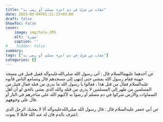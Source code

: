 ```yaml
---
title: "عقاب من شرك في دم امرء مسلم أو رضى به"
date: 2023-05-04T01:21:13+03:00
draft: false
ShowToc: False
cover:
    image: img/hala.JPG
    alt: 'صورة'
    caption: ''
#    hidden: false
summary: 
tags: ["عقاب من شرك في دم امرء مسلم أو رضى به"]
categories: []
---
```

عن أحدهما عليهما‌السلام قال : أتى رسول الله صلى‌الله‌عليه‌وآله فقيل قتيل في مسجد
جهينة فقام رسول الله يمشي حتى إنتهى إلى مسجدهم قال وتسامع الناس
فأتوه عليه‌السلام فقال من قتل هذا ، فقالوا يا رسول الله ما ندري من قتله فقال
قتيل من المسلمين من ظهر إلى المسلمين لا يدري من قتله والله الذي بعثني
بالحق لو أن أهل السماوات والأرض شركوا في دم مسلم أو رضوا به
لأكبهم الله على مناخرهم في النار أو قال على وجوههم.

عن أبي جعفر عليه‌السلام
قال : قال رسول الله صلى‌الله‌عليه‌وآله ألا لا يعجبك الرجل الذي اعترف بالدم فان
له عند الله قاتلا لا يموت.

